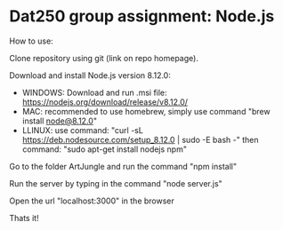 # Dat250 group assignment: Node.js

How to use:

Clone repository using git (link on repo homepage).


Download and install Node.js version 8.12.0: 

- WINDOWS: Download and run .msi file: https://nodejs.org/download/release/v8.12.0/
- MAC: recommended to use homebrew, simply use command "brew install node@8.12.0"
- LLINUX: use command: "curl -sL https://deb.nodesource.com/setup_8.12.0 | sudo -E bash -"
	  then command: "sudo apt-get install nodejs npm"


Go to the folder ArtJungle and run the command "npm install"


Run the server by typing in the command "node server.js"


Open the url "localhost:3000" in the browser


Thats it!
